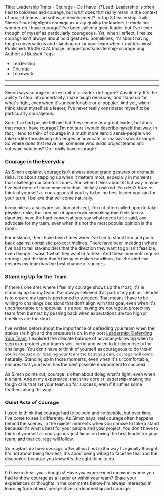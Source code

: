 Title: Leadership Traits - Courage - Do I have It?
Lead: Leadership is often tied to boldness and courage, but what does that really mean in the context of project teams and software development? In Top 3 Leadership Traits, Simon Sinek highlights courage as a key quality for leaders. It made me wonder-do I have courage? I've been called a great leader, but I've never thought of myself as particularly courageous. Yet, when I reflect, I realize courage isn't always about bold gestures. Sometimes, it's about having tough conversations and standing up for your team when it matters most.
Published: 10/09/2024
Image: images/posts/leadership-courage.png
Author: JJ Bussert
Tags:
 - Leadership
 - Courage
 - Teamwork
---

<div class="video-responsive">
    <?# YouTube FxS5n_gP4PM height=600 /?>
</div>

---

Simon says courage is a key trait of a leader-do I agree? Absolutely. It's the ability to step into uncertainty, make tough decisions, and stand up for what's right, even when it's uncomfortable or unpopular. And yet, when I think about myself as a leader, I've never really considered myself to be particularly courageous.

Sure, I've had people tell me that they see me as a great leader, but does that mean I have courage? I'm not sure I would describe myself that way. In fact, I tend to think of courage in a much more heroic sense-people who take on life-threatening challenges or advocate for massive social change. So where does that leave me, someone who leads project teams and software solutions? Do I really have courage?

### Courage in the Everyday

As Simon explains, courage isn't always about grand gestures or dramatic risks. It's about stepping up when it matters most, especially in moments that challenge our comfort zones. And when I think about it that way, maybe I've had more of those moments than I initially realized. You don't have to think of yourself as courageous-if you try to be the best leader you can for your team, I believe that will come naturally.

In my role as a software solution architect, I'm not often called upon to take physical risks, but I am called upon to do something that feels just as daunting-have the hard conversations, say what needs to be said, and advocate for my team, even when it's not the most popular opinion in the room.

For instance, there have been times when I've had to stand firm and push back against unrealistic project timelines. There have been meetings where I've had to tell stakeholders that the direction they want to go isn't feasible, even though it wasn't what they wanted to hear. And these moments require courage-not the kind that's flashy or makes headlines, but the kind that ensures my team has the best chance of success.

### Standing Up for the Team

If there's one area where I feel my courage shows up the most, it's in standing up for my team. I've always believed that part of my job as a leader is to ensure my team is positioned to succeed. That means I have to be willing to challenge decisions that don't align with that goal, even when it's uncomfortable or unpopular. It's about having the courage to protect my team from burnout by pushing back when expectations are too high or timelines are too short.

I've written before about the importance of defending your team when the stakes are high and the pressure is on. In my post [Leadership: Defending Your Team](xref:leadership-defending-your-team), I explored the delicate balance of advocacy-knowing when to step in to protect your team's well-being and when to let them rise to the challenge. You don't have to think of yourself as courageous to do this-if you're focused on leading your team the best you can, courage will come naturally. Standing up in those moments, even when it's uncomfortable, ensures that your team has the best possible environment to succeed.

As Simon points out, courage is often about doing what's right, even when it's hard. And in my experience, that's the core of leadership-making the tough calls that set your team up for success, even if it ruffles some feathers along the way.

### Quiet Acts of Courage

I used to think that courage had to be bold and noticeable, but over time, I've come to see it differently. As Simon says, real courage often happens behind the scenes, in the quieter moments when you choose to take a stand because it's what's best for your people and your project. You don't have to think of yourself as courageous-just focus on being the best leader for your team, and that courage will follow.

So maybe I do have courage, after all-just not in the way I originally thought. It's not about being fearless; it's about being willing to face the fear and the discomfort because you know it's the right thing to do.

---

I'd love to hear your thoughts! Have you experienced moments where you had to show courage as a leader or within your team? Share your experiences or thoughts in the comments below-I'm always interested in learning from others' perspectives on leadership and courage.
